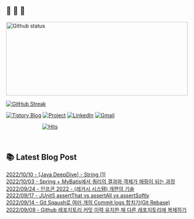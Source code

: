  ## 🐔 🐝 🐜

<div>
  
  <img width="494" height="200" alt="Github status" src="https://github-readme-stats.vercel.app/api?username=JuHyun419&count_private=true&theme=radical">
  
  [![GitHub Streak](https://github-readme-streak-stats.herokuapp.com/?user=JuHyun419&theme=dark)](https://github.com/JuHyun419)
  
</div>  

<div>
  
  [![Tistory Blog](http://img.shields.io/badge/-Tistory%20Blog-blue?style=flat&logo=Blogger&link=https://zzang9ha.tistory.com/)](https://zzang9ha.tistory.com/) 
  [![Project](http://img.shields.io/badge/-Project-ff69b4?style=flat&logo=github&link=https://github.com/YAPP-19th/Web-Team-2-Backend)](https://github.com/YAPP-19th/Web-Team-2-Backend) 
  [![LinkedIn](https://img.shields.io/badge/-LinkedIn-0077b5?style=flat-square&logo=linkedin&logoColor=white&link=https://www.linkedin.com/in/juhyun-lee-87176a19b/)](https://www.linkedin.com/in/juhyun-lee-87176a19b/)
  [![Gmail](http://img.shields.io/badge/Gmail-important?style=flat&logo=Gmail&link=mailto:zzang9haha@gmail.com)](mailto:zzang9haha@gmail.com) 

</div>

<div>
 
&nbsp;&nbsp;&nbsp;&nbsp;&nbsp;&nbsp;&nbsp;&nbsp;&nbsp;&nbsp;&nbsp;&nbsp;&nbsp;&nbsp;&nbsp;&nbsp;&nbsp;&nbsp;&nbsp;&nbsp;&nbsp;&nbsp;&nbsp;&nbsp; [![Hits](https://hits.seeyoufarm.com/api/count/incr/badge.svg?url=https%3A%2F%2Fgithub.com%2FJuHyun419&count_bg=%2379C83D&title_bg=%23555555&icon=&icon_color=%23E7E7E7&title=hits&edge_flat=false)](https://hits.seeyoufarm.com)
 
</div>
 
<br>
 
## 📚 Latest Blog Post

[2022/10/10 - [Java DeepDive] - String (1)](https://zzang9ha.tistory.com/421) <br/>
[2022/10/03 - Spring + MyBatis에서 쿼리의 결과와 객체가 매핑이 되는 과정](https://zzang9ha.tistory.com/420) <br/>
[2022/09/24 - 인프콘 2022 - (레거시 시스템) 개편의 기술](https://zzang9ha.tistory.com/419) <br/>
[2022/09/17 - JUnit5 assertThat vs assertAll vs assertSoftly](https://zzang9ha.tistory.com/418) <br/>
[2022/09/14 - Git Sqaush로 여러 개의 Commit logs 합치기(Git Rebase)](https://zzang9ha.tistory.com/417) <br/>
[2022/09/09 - Github 레포지토리 커밋 이력 유지한 채 다른 레포지토리에 복제하기](https://zzang9ha.tistory.com/416) <br/>
